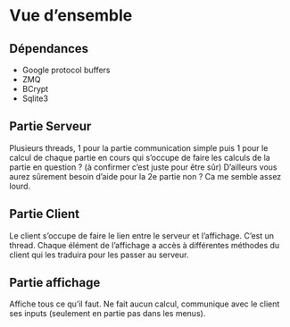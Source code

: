 # Vue d’ensemble

## Dépendances
* Google protocol buffers
* ZMQ
* BCrypt
* Sqlite3


## Partie Serveur
Plusieurs threads, 1 pour la partie communication simple puis 1 pour le calcul de chaque partie en cours qui s’occupe de faire les calculs de la partie en question ? (à confirmer c’est juste pour être sûr) D’ailleurs vous aurez sûrement besoin d’aide pour la 2e partie non ? Ca me semble assez lourd.

## Partie Client
Le client s’occupe de faire le lien entre le serveur et l’affichage. C’est un thread. Chaque élément de l’affichage a accès à différentes méthodes du client qui les traduira pour les passer au serveur.

## Partie affichage
Affiche tous ce qu’il faut. Ne fait aucun calcul, communique avec le client ses inputs (seulement en partie pas dans les menus).
